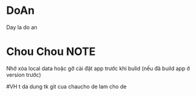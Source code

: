 # DoAn
Day la do an

# Chou Chou NOTE
Nhớ xóa local data hoặc gỡ cài đặt app trước khi bulid (nếu đã build app ở version trước)

#VH t da dung tk git cua chaucho de lam cho de